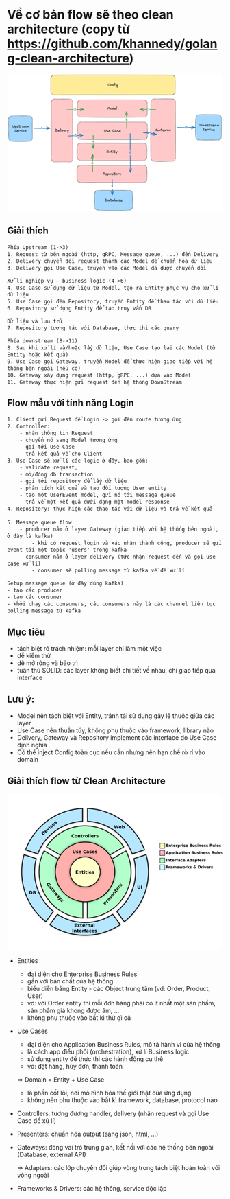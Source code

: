 #  Về cơ bản flow sẽ theo clean architecture (copy từ https://github.com/khannedy/golang-clean-architecture)
![Flow](flow.png)

## Giải thích
``` 
Phía Upstream (1->3)
1. Request từ bên ngoài (http, gRPC, Message queue, ...) đến Delivery
2. Delivery chuyển đổi request thành các Model để chuẩn hóa dữ liệu
3. Delivery gọi Use Case, truyền vào các Model dã được chuyển đổi

```

```
Xử lí nghiệp vụ - business logic (4->6)
4. Use Case sử dụng dữ liệu từ Model, tạo ra Entity phục vụ cho xử lí dữ liệu
5. Use Case gọi đến Repository, truyền Entity để thao tác với dữ liệu
6. Repository sử dụng Entity để tạo truy vấn DB
```

```
Dữ liệu và lưu trữ
7. Repository tương tác với Database, thực thi các query
```

```
Phía downstream (8->11)
8. Sau khi xử lí và/hoặc lấy dữ liệu, Use Case tạo lại các Model (từ Entity hoặc kết quả)
9. Use Case gọi Gateway, truyền Model để thực hiện giao tiếp với hệ thống bên ngoài (nếu có)
10. Gateway xây dựng request (http, gRPC, ...) dựa vào Model
11. Gateway thực hiện gửi request đến hệ thống DownStream
```

## Flow mẫu với tính năng Login
```
1. Client gửi Request để Login -> gọi đến route tương ứng
2. Controller:
    - nhận thông tin Request
    - chuyển nó sang Model tương ứng
    - gọi tới Use Case
    - trả kết quả về cho Client
3. Use Case sẽ xử lí các logic ở đây, bao gồm:
    - validate request,
    - mở/đóng db transaction
    - gọi tới repository để lấy dữ liệu
    - phân tích kết quả và tạo đối tượng User entity
    - tạo một UserEvent model, gửi nó tới message queue
    - trả về một kết quả dưới dạng một model response 
4. Repository: thực hiện các thao tác với dữ liệu và trả về kết quả

5. Message queue flow
    - producer nằm ở layer Gateway (giao tiếp với hệ thống bên ngoài, ở đây là kafka)
        - khi có request login và xác nhận thành công, producer sẽ gửi event tới một topic 'users' trong kafka
    - consumer nằm ở layer delivery (tức nhận request đến và gọi use case xử lí)
        - consumer sẽ polling message từ kafka về để xử lí

```

```
Setup message queue (ở đây dùng kafka)
- tạo các producer
- tạo các consumer
- khởi chạy các consumers, các consumers này là các channel liên tục polling message từ kafka
```

## Mục tiêu
- tách biệt rõ trách nhiệm: mỗi layer chỉ làm một việc
- dễ kiểm thử
- dễ mở rộng và bảo trì
- tuân thủ SOLID: các layer không biết chi tiết về nhau, chỉ giao tiếp qua interface

## Lưu ý:
- Model nên tách biệt với Entity, tránh tái sử dụng gây lệ thuộc giữa các layer
- Use Case nên thuần túy, không phụ thuộc vào framework, library nào
- Delivery, Gateway và Repository implement các interface do Use Case định nghĩa
- Có thể inject Config toàn cục nếu cần nhưng nên hạn chế rò rỉ vào domain

## Giải thích flow từ Clean Architecture 

![Clean Architecture](clean-architecture.png)

- Entities
    - đại diện cho Enterprise Business Rules
    - gắn với bản chất của hệ thống
    - biểu diễn bằng Entity - các Object trung tâm (vd: Order, Product, User)
    - vd: với Order entity thì mỗi đơn hàng phải có ít nhất một sản phẩm, sản phẩm giá khong được âm, ...
    - không phụ thuộc vào bất kì thứ gì cả
- Use Cases
    - đại diện cho Application Business Rules, mô tả hành vi của hệ thống
    - là cách app điều phối (orchestration), xử lí Business logic
    - sử dụng entity để thực thi các hành động cụ thể
    - vd: đặt hàng, hủy đơn, thanh toán

  => Domain = Entity + Use Case
    - là phần cốt lõi, nơi mô hình hóa thế giới thật của ứng dụng
    - không nên phụ thuộc vào bất kì framework, database, protocol nào

- Controllers: tương đương handler, delivery (nhận request và gọi Use Case để xử lí)
- Presenters: chuẩn hóa output (sang json, html, ...)
- Gateways: đóng vai trò trung gian, kết nối với các hệ thống bên ngoài (Database, external API)
  
  => Adapters: các lớp chuyển đổi giúp vòng trong tách biệt hoàn toàn với vòng ngoài
-  Frameworks & Drivers: các hệ thống, service độc lập